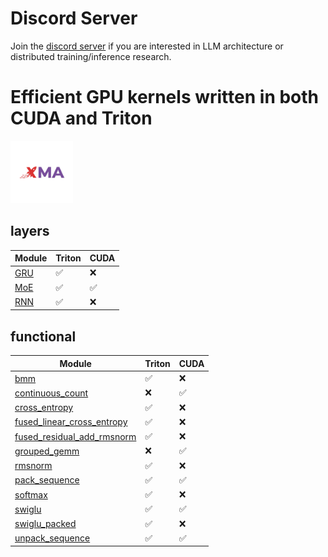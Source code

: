 <!-- **************************************************
Copyright (c) 2025, Mayank Mishra
************************************************** -->

# Discord Server
Join the [discord server](https://discord.gg/AFDxmjH5RV) if you are interested in LLM architecture or distributed training/inference research.

# Efficient GPU kernels written in both CUDA and Triton

<img src="assets/xma.png" width="100px" height="100px">

## layers

| Module   |  Triton   | CUDA |
|----------|-----------|------|
| [GRU](xma/layers/gru.py) | ✅ | ❌ |
| [MoE](xma/layers/moe/__init__.py) | ✅ | ✅ |
| [RNN](xma/layers/rnn.py) | ✅ | ❌ |

## functional

| Module     | Triton | CUDA |
|------------|--------|------|
| [bmm](xma/functional/bmm/__init__.py)        | ✅     | ❌   |
| [continuous_count](xma/functional/continuous_count/__init__.py) | ❌ | ✅ |
| [cross_entropy](xma/functional/cross_entropy/__init__.py) | ✅ | ❌ |
| [fused_linear_cross_entropy](xma/functional/fused_linear_cross_entropy.py) | ✅ | ❌ |
| [fused_residual_add_rmsnorm](xma/functional/fused_residual_add_rmsnorm/__init__.py) | ✅ | ❌ |
| [grouped_gemm](xma/functional/grouped_gemm/__init__.py) | ❌ | ✅ |
| [rmsnorm](xma/functional/rmsnorm.py) | ✅ | ❌ |
| [pack_sequence](xma/functional/sequence_packing/__init__.py) | ✅ | ✅ |
| [softmax](xma/functional/softmax/__init__.py) | ✅ | ❌ |
| [swiglu](xma/functional/swiglu/__init__.py) | ✅ | ✅ |
| [swiglu_packed](xma/functional/swiglu/__init__.py) | ✅ | ❌ |
| [unpack_sequence](xma/functional/sequence_packing/__init__.py) | ✅ | ✅ |
